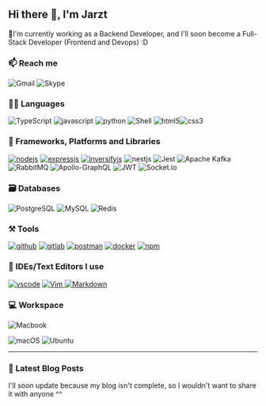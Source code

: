 
## Hi there 👋, I'm Jarzt

🔭I'm currently working as a Backend Developer, and I'll soon become a Full-Stack Developer (Frontend and Devops) :D

### 📫 Reach me
![Gmail](https://img.shields.io/badge/dev.luanpham@gmail.com-D14836?style=for-the-badge&logo=gmail&logoColor=white)
![Skype](https://img.shields.io/static/v1?style=for-the-badge&message=live:devilstorm.luan&color=00AFF0&logo=Skype&logoColor=white&label=)

### 🧑‍💻 Languages

![TypeScript](https://img.shields.io/badge/TypeScript-007ACC?style=for-the-badge&logo=typescript&logoColor=white)
![javascript](https://img.shields.io/badge/JavaScript-323330?style=for-the-badge&logo=javascript&logoColor=F7DF1E)
![python](https://img.shields.io/badge/Python-FFD43B?style=for-the-badge&logo=python&logoColor=darkgreen)
![Shell](https://img.shields.io/badge/Shell_Script-121011?style=for-the-badge&logo=gnu-bash&logoColor=white)
![html5](https://img.shields.io/badge/HTML5-E34F26?style=for-the-badge&logo=html5&logoColor=white)![css3](https://img.shields.io/badge/CSS3-1572B6?style=for-the-badge&logo=css3&logoColor=white)

### 🧩 Frameworks, Platforms and Libraries

[![nodejs](https://img.shields.io/badge/Node.js-339933?style=for-the-badge&logo=nodedotjs&logoColor=white)](https://nodejs.org/en)
[![expressjs](https://img.shields.io/badge/Express.js-000000?style=for-the-badge&logo=express&logoColor=white)](https://expressjs.com)
[![inversifyjs](https://img.shields.io/badge/Inversify.js-0096FF?style=for-the-badge&logo=invesify&logoColor=white&labelColor=blue)](https://inversify.io/)
![nestjs](https://img.shields.io/badge/-NestJs-ea2845?style=flat-square&logo=nestjs&logoColor=white)
![Jest](https://img.shields.io/badge/-jest-%23C21325?style=for-the-badge&logo=jest&logoColor=white)
![Apache Kafka](https://img.shields.io/badge/Apache%20Kafka-000?style=for-the-badge&logo=apachekafka)
![RabbitMQ](https://img.shields.io/badge/Rabbitmq-FF6600?style=for-the-badge&logo=rabbitmq&logoColor=white)
![Apollo-GraphQL](https://img.shields.io/badge/-ApolloGraphQL-311C87?style=for-the-badge&logo=apollo-graphql)
![JWT](https://img.shields.io/badge/JWT-black?style=for-the-badge&logo=JSON%20web%20tokens)
![Socket.io](https://img.shields.io/badge/Socket.io-black?style=for-the-badge&logo=socket.io&badgeColor=010101)


### 🗃️ Databases

![PostgreSQL](https://img.shields.io/static/v1?style=for-the-badge&message=PostgreSQL&color=4169E1&logo=PostgreSQL&logoColor=FFFFFF&label=)
![MySQL](https://shields.io/badge/MySQL-lightgrey?logo=mysql&style=plastic&logoColor=white&labelColor=blue)
![Redis](https://img.shields.io/badge/redis-%23DD0031.svg?style=for-the-badge&logo=redis&logoColor=white)

### ⚒️ Tools

[![github](https://img.shields.io/badge/GitHub-100000?style=for-the-badge&logo=github&logoColor=white)](https://github.com)
[![gitlab](https://img.shields.io/badge/GitLab-FFA500?style=for-the-badge&logo=gitlab&logoColor=white)](https://gitlab.com)
[![postman](https://img.shields.io/badge/Postman-FF6C37?style=for-the-badge&logo=Postman&logoColor=white)](https://www.postman.com)
[![docker](https://img.shields.io/badge/Docker-2CA5E0?style=for-the-badge&logo=docker&logoColor=white)](https://www.docker.com)
[![npm](https://img.shields.io/badge/npm-CB3837?style=for-the-badge&logo=npm&logoColor=white)](https://www.npmjs.com)

### 🧠 IDEs/Text Editors I use

[![vscode](https://img.shields.io/badge/Visual_Studio_Code-0078D4?style=for-the-badge&logo=visual%20studio%20code&logoColor=white)](https://code.visualstudio.com)
[
![Vim](https://img.shields.io/static/v1?style=for-the-badge&message=Vim&color=019733&logo=Vim&logoColor=FFFFFF&label=)
](https://www.vim.org/)
[
![Markdown](https://img.shields.io/static/v1?style=for-the-badge&message=Markdown&color=000000&logo=Markdown&logoColor=FFFFFF&label=)
](https://www.markdownguide.org/)
### 💻 Workspace

![Macbook](https://img.shields.io/badge/Apple-MacBook_Air_M1-999999?style=for-the-badge&logo=apple&logoColor=white)

![macOS](https://img.shields.io/static/v1?style=for-the-badge&message=macOS&color=000000&logo=apple&logoColor=FFFFFF&label=)
![Ubuntu](https://img.shields.io/badge/Ubuntu-E95420?style=for-the-badge&logo=Ubuntu&logoColor=white)

---

### 📜 Latest Blog Posts
I'll soon update because my blog isn't complete, so I wouldn't want to share it with anyone ^^
